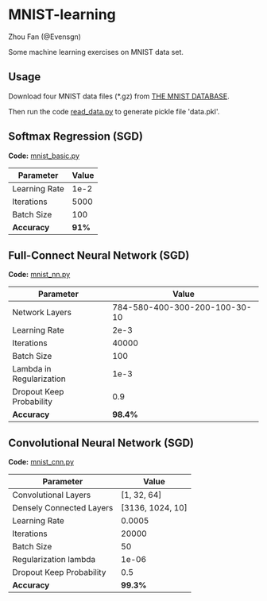 # MNIST-learning

Zhou Fan (@Evensgn)

Some machine learning exercises on MNIST data set.

## Usage
Download four MNIST data files (*.gz) from [THE MNIST DATABASE](http://yann.lecun.com/exdb/mnist/).

Then run the code [read_data.py](read_data.py) to generate pickle file 'data.pkl'.

## Softmax Regression (SGD)
**Code:** [mnist_basic.py](mnist_basic.py)

Parameter | Value
------------ | ----
Learning Rate | 1e-2 
Iterations | 5000
Batch Size | 100
**Accuracy** | **91%**

## Full-Connect Neural Network (SGD)
**Code:** [mnist_nn.py](mnist_nn.py)

Parameter | Value
------------ | ----
Network Layers | 784-580-400-300-200-100-30-10
Learning Rate | 2e-3
Iterations | 40000
Batch Size | 100
Lambda in Regularization | 1e-3
Dropout Keep Probability | 0.9
**Accuracy** | **98.4%**

## Convolutional Neural Network (SGD)
**Code:** [mnist_cnn.py](mnist_cnn.py)

Parameter | Value
----------- | ------
Convolutional Layers | [1, 32, 64]
Densely Connected Layers|  [3136, 1024, 10]
Learning Rate | 0.0005
Iterations | 20000
Batch Size | 50
Regularization lambda | 1e-06
Dropout Keep Probability | 0.5
**Accuracy** | **99.3%**
